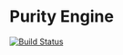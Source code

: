 Purity Engine
=================
[![Build Status](https://travis-ci.org/vheuken/Purity-Engine.png?branch=master)](https://travis-ci.org/vheuken/OathSeeker-Engine)
